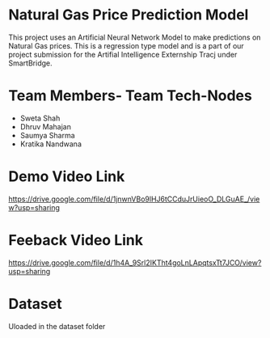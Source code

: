 # Natural Gas Price Prediction Model
This project uses an Artificial Neural Network Model to make predictions on Natural Gas prices. This is a regression
type model and is a part of our project submission for the Artifial Intelligence Externship Tracj under SmartBridge.


# Team Members- Team Tech-Nodes

- Sweta Shah 
- Dhruv Mahajan
- Saumya Sharma
- Kratika Nandwana

# Demo Video Link
https://drive.google.com/file/d/1jnwnVBo9lHJ6tCCduJrUieoO_DLGuAE_/view?usp=sharing

# Feeback Video Link
https://drive.google.com/file/d/1h4A_9Srl2IKTht4goLnLApqtsxTt7JCO/view?usp=sharing

# Dataset
Uloaded in the dataset folder
